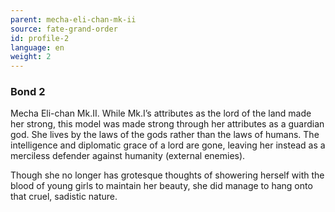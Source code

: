 ```yaml
---
parent: mecha-eli-chan-mk-ii
source: fate-grand-order
id: profile-2
language: en
weight: 2
---
```


### Bond 2

Mecha Eli-chan Mk.II.
While Mk.I’s attributes as the lord of the land made her strong, this model was made strong through her attributes as a guardian god.
She lives by the laws of the gods rather than the laws of humans.
The intelligence and diplomatic grace of a lord are gone, leaving her instead as a merciless defender against humanity (external enemies).

Though she no longer has grotesque thoughts of showering herself with the blood of young girls to maintain her beauty, she did manage to hang onto that cruel, sadistic nature.
